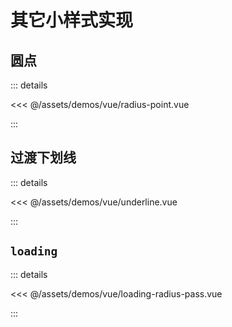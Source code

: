 # 其它小样式实现

<script setup >
import RadiusPoint from '../../assets/demos/vue/radius-point.vue'
import Underline from '../../assets/demos/vue/underline.vue'
import LoadingRadiusPass from '../../assets/demos/vue/loading-radius-pass.vue'
import InputAutoHeight from '../../assets/demos/vue/input-auto-height.vue'
</script>

## 圆点

<radius-point></radius-point>

::: details

<<< @/assets/demos/vue/radius-point.vue

:::

## 过渡下划线

<underline></underline>

::: details

<<< @/assets/demos/vue/underline.vue

:::

## `loading`

<loading-radius-pass></loading-radius-pass>

::: details

<<< @/assets/demos/vue/loading-radius-pass.vue

:::
